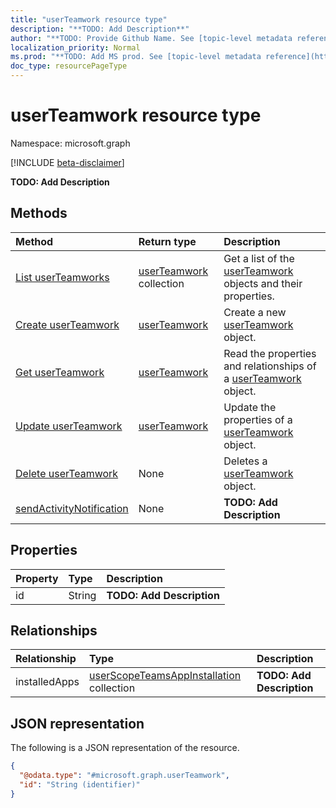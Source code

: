 ```yaml
---
title: "userTeamwork resource type"
description: "**TODO: Add Description**"
author: "**TODO: Provide Github Name. See [topic-level metadata reference](https://msgo.azurewebsites.net/add/document/guidelines/metadata.html#topic-level-metadata)**"
localization_priority: Normal
ms.prod: "**TODO: Add MS prod. See [topic-level metadata reference](https://msgo.azurewebsites.net/add/document/guidelines/metadata.html#topic-level-metadata)**"
doc_type: resourcePageType
---
```


# userTeamwork resource type

Namespace: microsoft.graph

[!INCLUDE [beta-disclaimer](../../includes/beta-disclaimer.md)]

**TODO: Add Description**

## Methods
|Method|Return type|Description|
|:---|:---|:---|
|[List userTeamworks](../api/userteamwork-list.md)|[userTeamwork](../resources/userteamwork.md) collection|Get a list of the [userTeamwork](../resources/userteamwork.md) objects and their properties.|
|[Create userTeamwork](../api/userteamwork-create.md)|[userTeamwork](../resources/userteamwork.md)|Create a new [userTeamwork](../resources/userteamwork.md) object.|
|[Get userTeamwork](../api/userteamwork-get.md)|[userTeamwork](../resources/userteamwork.md)|Read the properties and relationships of a [userTeamwork](../resources/userteamwork.md) object.|
|[Update userTeamwork](../api/userteamwork-update.md)|[userTeamwork](../resources/userteamwork.md)|Update the properties of a [userTeamwork](../resources/userteamwork.md) object.|
|[Delete userTeamwork](../api/userteamwork-delete.md)|None|Deletes a [userTeamwork](../resources/userteamwork.md) object.|
|[sendActivityNotification](../api/userteamwork-sendactivitynotification.md)|None|**TODO: Add Description**|

## Properties
|Property|Type|Description|
|:---|:---|:---|
|id|String|**TODO: Add Description**|

## Relationships
|Relationship|Type|Description|
|:---|:---|:---|
|installedApps|[userScopeTeamsAppInstallation](../resources/userscopeteamsappinstallation.md) collection|**TODO: Add Description**|

## JSON representation
The following is a JSON representation of the resource.
<!-- {
  "blockType": "resource",
  "keyProperty": "id",
  "@odata.type": "microsoft.graph.userTeamwork",
  "openType": false
}
-->
``` json
{
  "@odata.type": "#microsoft.graph.userTeamwork",
  "id": "String (identifier)"
}
```

